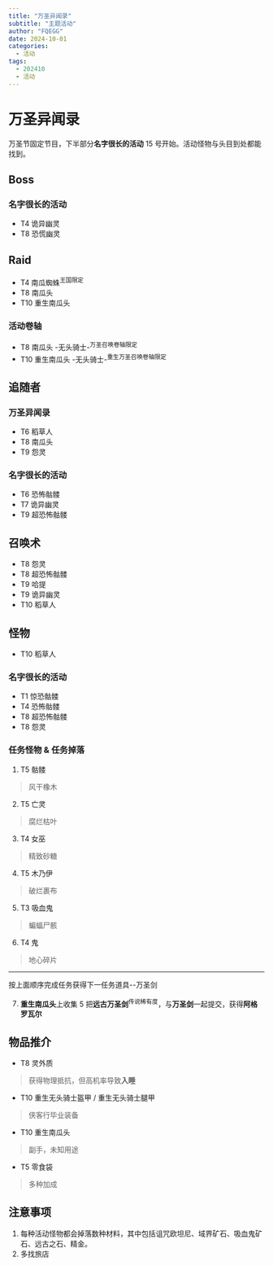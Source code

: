 ```yaml
---
title: "万圣异闻录"
subtitle: "主题活动"
author: "FQEGG"
date: 2024-10-01
categories:
  - 活动
tags:
  - 202410
  - 活动
---
```


# 万圣异闻录

万圣节固定节目，下半部分**名字很长的活动** 15 号开始。活动怪物与头目到处都能找到。

## Boss

### 名字很长的活动

- T4 诡异幽灵
- T8 恐慌幽灵

## Raid

- T4 南瓜蜘蛛<sup>王国限定</sup>
- T8 南瓜头
- T10 重生南瓜头

### 活动卷轴
- T8 南瓜头 -无头骑士-<sup>万圣召唤卷轴限定</sup>
- T10 重生南瓜头 -无头骑士-<sup>重生万圣召唤卷轴限定</sup>

## 追随者

### 万圣异闻录
- T6 稻草人
- T8 南瓜头
- T9 怨灵

### 名字很长的活动
- T6 恐怖骷髅
- T7 诡异幽灵
- T9 超恐怖骷髅

## 召唤术

- T8 怨灵
- T8 超恐怖骷髅
- T9 哈提
- T9 诡异幽灵
- T10 稻草人

## 怪物

- T10 稻草人

### 名字很长的活动

- T1 惊恐骷髅
- T4 恐怖骷髅
- T8 超恐怖骷髅
- T8 怨灵

### 任务怪物 & 任务掉落

1. T5 骷髅
> 风干橡木
2. T5 亡灵
> 腐烂枯叶
3. T4 女巫
> 精致砂糖
4. T5 木乃伊
> 破烂裹布
5. T3 吸血鬼
> 蝙蝠尸骸
6. T4 鬼
> 地心碎片
------
按上面顺序完成任务获得下一任务道具--万圣剑

7. **重生南瓜头**上收集 5 把**远古万圣剑**<sup>传说稀有度</sup>，与**万圣剑**一起提交，获得**阿格罗瓦尔**

## 物品推介

- T8 灵外质
> 获得物理抵抗，但高机率导致**入睡**

- T10 重生无头骑士盔甲 / 重生无头骑士腿甲
> 侠客行毕业装备

- T10 重生南瓜头
> 副手，未知用途

- T5 零食袋
> 多种加成

## 注意事项

1. 每种活动怪物都会掉落数种材料，其中包括诅咒欧坦尼、域界矿石、吸血鬼矿石、远古之石、精金。
2. 多找旅店
